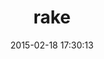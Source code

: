 ---
layout: post
title:  "rake"
repo:   "ruby/rake"
date:   2015-02-18 17:30:13
gemurl: https://github.com/ruby/rake
---
